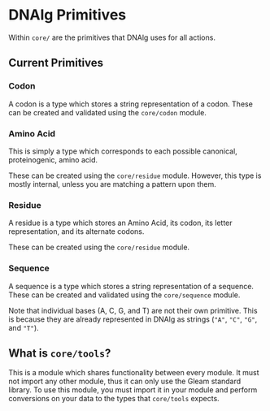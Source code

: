# DNAlg Primitives

Within `core/` are the primitives that DNAlg uses for all actions.

## Current Primitives

### Codon

A codon is a type which stores a string representation of a codon.
These can be created and validated using the `core/codon` module.

### Amino Acid

This is simply a type which corresponds to each possible canonical, proteinogenic, amino acid.

These can be created using the `core/residue` module. However, this type is mostly internal, unless you are matching
a pattern upon them.

### Residue

A residue is a type which stores an Amino Acid, its codon, its letter representation, and its alternate codons.

These can be created using the `core/residue` module.

### Sequence

A sequence is a type which stores a string representation of a sequence.
These can be created and validated using the `core/sequence` module.

Note that individual bases (A, C, G, and T) are not their own primitive. This is because they are already represented
in DNAlg as strings (`"A"`, `"C"`, `"G"`, and `"T"`).

## What is `core/tools`?

This is a module which shares functionality between every module. It must not import any other module,
thus it can only use the Gleam standard library. To use this module, you must import it in your module and
perform conversions on your data to the types that `core/tools` expects.
